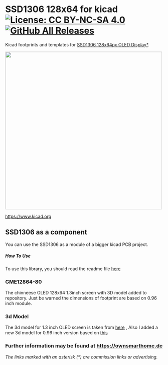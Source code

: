 # SSD1306 128x64 for kicad [![License: CC BY-NC-SA 4.0](https://img.shields.io/badge/License-CC%20BY--NC--SA%204.0-lightgrey.svg)](https://creativecommons.org/licenses/by-nc-sa/4.0/) [![GitHub All Releases](https://img.shields.io/github/downloads/pforrmi/SSD1306-128x64-kicad/total.svg)](https://github.com/pforrmi/SSD1306-128x64-kicad/releases)

Kicad footprints and templates for [SSD1306 128x64px OLED Display*](https://amzn.to/2YUHoEB).

<img src="https://github.com/pforrmi/SSD1306-128x64-kicad/blob/master/images/ssd1306_3d.jpg" width=500>

https://www.kicad.org

## SSD1306 as a component

You can use the SSD1306 as a module of a bigger kicad PCB project. 

##### How To Use
To use this library, you should read the readme file [here](https://github.com/the-this-pointer/kicad-my-libraries)

### GME12864-80

The chinneese OLED 128x64 1.3inch screen with 3D model added to repository. Just be warned the dimensions of footprint are based on 0.96 inch module.

### 3d Model

The 3d model for 1.3 inch OLED screen is taken from [here](https://grabcad.com/library/oled-i2c-1-3-inch-display-1)
, Also I added a new 3d model for 0.96 inch version based on [this](https://grabcad.com/library/ssd1306-oled-display-128x64-1)

### Further information may be found at https://ownsmarthome.de

_The links marked with an asterisk (*) are commission links or advertising._

